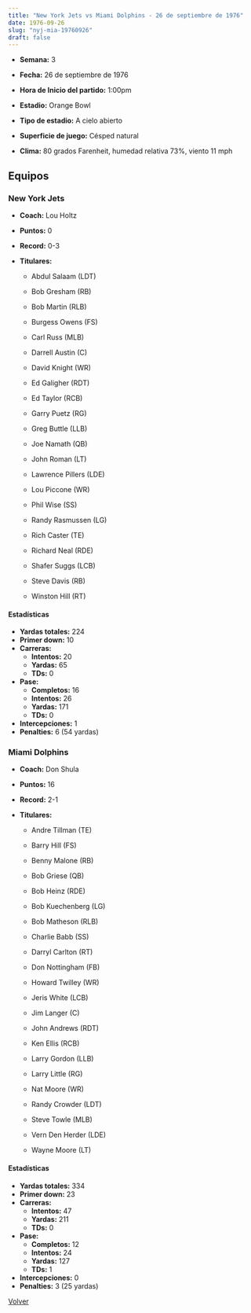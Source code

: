 ```yaml
---
title: "New York Jets vs Miami Dolphins - 26 de septiembre de 1976"
date: 1976-09-26
slug: "nyj-mia-19760926"
draft: false
---
```


* **Semana:** 3
* **Fecha:** 26 de septiembre de 1976

* **Hora de Inicio del partido:** 1:00pm
* **Estadio:** Orange Bowl
* **Tipo de estadio:** A cielo abierto
* **Superficie de juego:** Césped natural
* **Clima:** 80 grados Farenheit, humedad relativa 73%, viento 11 mph

## Equipos


### New York Jets
* **Coach:** Lou Holtz
* **Puntos:** 0
* **Record:** 0-3
* **Titulares:** 

  * Abdul Salaam (LDT) 

  * Bob Gresham (RB) 

  * Bob Martin (RLB) 

  * Burgess Owens (FS) 

  * Carl Russ (MLB) 

  * Darrell Austin (C) 

  * David Knight (WR) 

  * Ed Galigher (RDT) 

  * Ed Taylor (RCB) 

  * Garry Puetz (RG) 

  * Greg Buttle (LLB) 

  * Joe Namath (QB) 

  * John Roman (LT) 

  * Lawrence Pillers (LDE) 

  * Lou Piccone (WR) 

  * Phil Wise (SS) 

  * Randy Rasmussen (LG) 

  * Rich Caster (TE) 

  * Richard Neal (RDE) 

  * Shafer Suggs (LCB) 

  * Steve Davis (RB) 

  * Winston Hill (RT) 

#### Estadísticas
* **Yardas totales:** 224
* **Primer down:** 10
* **Carreras:**
  * **Intentos:** 20
  * **Yardas:** 65
  * **TDs:** 0
* **Pase:**
  * **Completos:** 16
  * **Intentos:** 26
  * **Yardas:** 171
  * **TDs:** 0
* **Intercepciones:** 1
* **Penalties:** 6 (54 yardas)

### Miami Dolphins
* **Coach:** Don Shula
* **Puntos:** 16
* **Record:** 2-1
* **Titulares:** 

  * Andre Tillman (TE) 

  * Barry Hill (FS) 

  * Benny Malone (RB) 

  * Bob Griese (QB) 

  * Bob Heinz (RDE) 

  * Bob Kuechenberg (LG) 

  * Bob Matheson (RLB) 

  * Charlie Babb (SS) 

  * Darryl Carlton (RT) 

  * Don Nottingham (FB) 

  * Howard Twilley (WR) 

  * Jeris White (LCB) 

  * Jim Langer (C) 

  * John Andrews (RDT) 

  * Ken Ellis (RCB) 

  * Larry Gordon (LLB) 

  * Larry Little (RG) 

  * Nat Moore (WR) 

  * Randy Crowder (LDT) 

  * Steve Towle (MLB) 

  * Vern Den Herder (LDE) 

  * Wayne Moore (LT) 

#### Estadísticas
* **Yardas totales:** 334
* **Primer down:** 23
* **Carreras:**
  * **Intentos:** 47
  * **Yardas:** 211
  * **TDs:** 0
* **Pase:**
  * **Completos:** 12
  * **Intentos:** 24
  * **Yardas:** 127
  * **TDs:** 1
* **Intercepciones:** 0
* **Penalties:** 3 (25 yardas)


[Volver](/historia/1976)
